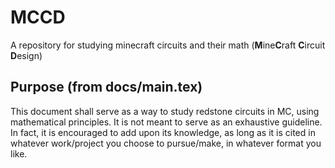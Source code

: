 # MCCD
A repository for studying minecraft circuits and their math (**M**ine**C**raft **C**ircuit **D**esign)

## Purpose (from docs/main.tex)
This document shall serve as a way to study redstone circuits in MC, using mathematical principles. It is not meant to serve as an exhaustive guideline. In fact, it is encouraged to add upon its knowledge, as long as it is cited in whatever work/project you choose to pursue/make, in whatever format you like.

